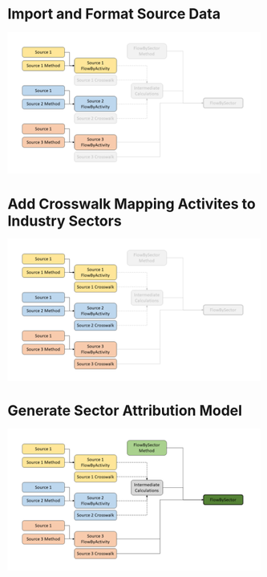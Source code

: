# Import and Format Source Data
![](../images/flowsa_methodology_step1.tif)

# Add Crosswalk Mapping Activites to Industry Sectors
![](../images/flowsa_methodology_step2.tif)

# Generate Sector Attribution Model
![](../images/flowsa_methodology_step3.tif)
